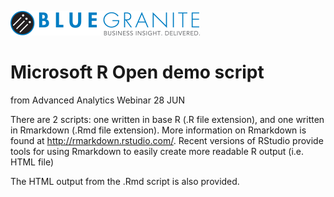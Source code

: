![BlueGranite](https://raw.githubusercontent.com/BlueGranite/BlueGranite.github.io/master/assets/images/Blue-Granite-Logo.png)

# Microsoft R Open demo script 
from Advanced Analytics Webinar 28 JUN

There are 2 scripts: one written in base R (.R file extension), and one written in Rmarkdown (.Rmd file extension). 
More information on Rmarkdown is found at <http://rmarkdown.rstudio.com/>. 
Recent versions of RStudio provide tools for using Rmarkdown to easily create more readable R output (i.e. HTML file)

The HTML output from the .Rmd script is also provided.
